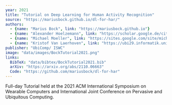 ```yaml
---
year: 2021
title: "Tutorial on Deep Learning for Human Activity Recognition"
source: "https://mariusbock.github.io/dl-for-har/"
authors:
  - {name: "Marius Bock", link: "https://mariusbock.github.io"}
  - {name: "Alexander Hoelzemann", link: "https://scholar.google.de/citations?user=cs3xPp4AAAAJ&hl=de"}
  - {name: "Michael Moeller", link: "https://sites.google.com/site/michaelmoellermath"}
  - {name: "Kristof Van Laerhoven", link: "https://ubi29.informatik.uni-siegen.de/usi/team_kvl.html"}
publisher: "UbiComp/ ISWC"
image: "data/images/BockTutorial2021.png"
links:
  BibTeX: "data/bibtex/BockTutorial2021.bib"
  arXiv: "https://arxiv.org/abs/2110.06663"
  Code: "https://github.com/mariusbock/dl-for-har"
---
```

Full-day Tutorial held at the 2021 ACM International Symposium on Wearable Computers and International Joint Conference on Pervasive and Ubiquitous Computing.